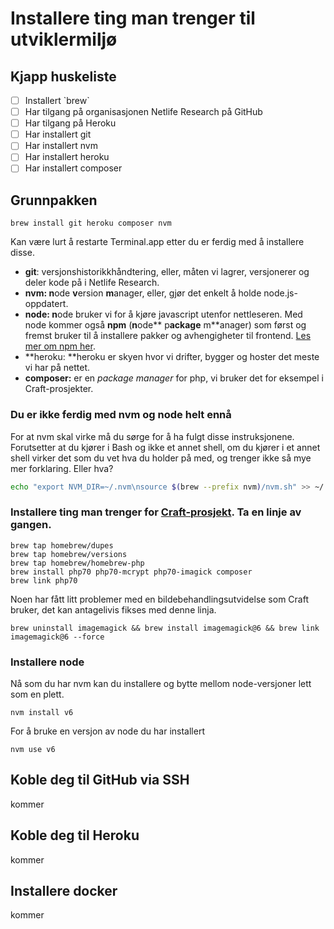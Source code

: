# Installere ting man trenger til utviklermiljø

## Kjapp huskeliste

* [ ] Installert \`brew\`
* [ ] Har tilgang på organisasjonen Netlife Research på GitHub
* [ ] Har tilgang på Heroku
* [ ] Har installert git
* [ ] Har installert nvm
* [ ] Har installert heroku
* [ ] Har installert composer

## Grunnpakken

```
brew install git heroku composer nvm
```

Kan være lurt å restarte Terminal.app etter du er ferdig med å installere disse.

* **git**: versjonshistorikkhåndtering, eller, måten vi lagrer, versjonerer og deler kode på i Netlife Research.
* **nvm: n**ode **v**ersion **m**anager, eller, gjør det enkelt å holde node.js-oppdatert.
* **node: n**ode bruker vi for å kjøre javascript utenfor nettleseren. Med node kommer også **npm** \(**n**ode** p**ackage** m**anager\) som først og fremst bruker til å installere pakker og avhengigheter til frontend. [Les mer om npm her](https://www.impressivewebs.com/npm-for-beginners-a-guide-for-front-end-developers/?ref=webdesignernews.com).
* **heroku: **heroku er skyen hvor vi drifter, bygger og hoster det meste vi har på nettet.
* **composer:** er en _package manager_ for php, vi bruker det for eksempel i Craft-prosjekter.

### Du er ikke ferdig med nvm og node helt ennå

For at nvm skal virke må du sørge for å ha fulgt disse instruksjonene. Forutsetter at du kjører i Bash og ikke et annet shell, om du kjører i et annet shell virker det som du vet hva du holder på med, og trenger ikke så mye mer forklaring. Eller hva?

```bash
echo "export NVM_DIR=~/.nvm\nsource $(brew --prefix nvm)/nvm.sh" >> ~/.bash_profile
```

### Installere ting man trenger for [Craft-prosjekt](https://github.com/netliferesearch/craft-starter#global-dependencies-for-the-starter-pack). Ta en linje av gangen.

```
brew tap homebrew/dupes
brew tap homebrew/versions
brew tap homebrew/homebrew-php
brew install php70 php70-mcrypt php70-imagick composer
brew link php70
```

Noen har fått litt problemer med en bildebehandlingsutvidelse som Craft bruker, det kan antagelivis fikses med denne linja.

```
brew uninstall imagemagick && brew install imagemagick@6 && brew link imagemagick@6 --force
```

### Installere node

Nå som du har nvm kan du installere og bytte mellom node-versjoner lett som en plett.

```
nvm install v6
```

For å bruke en versjon av node du har installert

```
nvm use v6
```

## Koble deg til GitHub via SSH

kommer

## Koble deg til Heroku

kommer

## Installere docker

kommer


